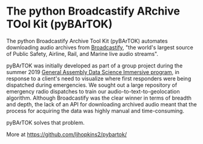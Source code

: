 # The python Broadcastify ARchive TOol Kit (pyBArTOK)

The python Broadcastify Archive Tool Kit (pyBArTOK) automates downloading audio archives from [Broadcastify](www.broadcastify.com), "the world's largest source of Public Safety, Airline, Rail, and Marine live audio streams".

pyBArTOK was initially developed as part of a group project during the summer 2019 [General Assembly Data Science Immersive program](https://generalassemb.ly/education/data-science-immersive/), in response to a client's need to visualize where first responders were being dispatched during emergencies. We sought out a large repository of emergency radio dispatches to train our audio-to-text-to-geolocation algorithm. Although Broadcastify was the clear winner in terms of breadth and depth, the lack of an API for downloading archived audio meant that the process for acquiring the data was highly manual and time-consuming.

pyBArTOK solves that problem.

More at https://github.com/ljhopkins2/pybartok/
